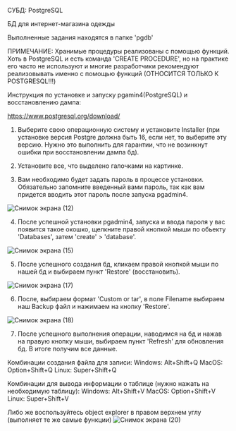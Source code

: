 СУБД: PostgreSQL

БД для интернет-магазина одежды

Выполненные задания находятся в папке 'pgdb'

ПРИМЕЧАНИЕ: Хранимые процедуры реализованы с помощью функций. Хоть в PostgreSQL и есть команда 'CREATE PROCEDURE', но на практике его часто не используют
и многие разработчики рекомендуют реализовывать именно с помощью функций (ОТНОСИТСЯ ТОЛЬКО К POSTGRESQL!!!)


Инструкция по установке и запуску pgamin4(PostgreSQL) и восстановлению дампа:

https://www.postgresql.org/download/ 

1. Выберите свою операционную систему и установите Installer 
(при установке версия Postgre должна быть 16, если нет, то выберите эту версию. Нужно это выполнить для гарантии, что не возинкнут ошибки при восстановлении дампа бд).

2. Установите все, что выделено галочками на картинке.

3. Вам необходимо будет задать пароль в процессе установки. Обязательно запомните введенный вами пароль, так как вам придется вводить этот пароль после запуска pgadmin4.

![Снимок экрана (12)](https://github.com/adeqoou/pgdb_work/assets/116428584/5639b8b7-83e5-428e-8b45-7834c5c70bf2)

4. После успешной установки pgadmin4, запуска и ввода пароля у вас появится такое окошко, щелкните правой кнопкой мыши по обьекту 'Databases',
затем 'create' > 'database'.

![Снимок экрана (15)](https://github.com/adeqoou/pgdb_work/assets/116428584/a39e94ce-21c6-41d0-92ca-66dea4bf71aa)

5. После успешного создания бд, кликаем правой кнопкой мыши по нашей бд и выбираем пункт 'Restore' (восстановить).

![Снимок экрана (17)](https://github.com/adeqoou/pgdb_work/assets/116428584/d61939fa-ecfa-4a14-8032-4ed0fcd55365)

6. После, выбираем формат 'Custom or tar', в поле Filename выбираем наш Backup файл и нажимаем на кнопку 'Restore'.

![Снимок экрана (18)](https://github.com/adeqoou/pgdb_work/assets/116428584/9dcdc728-e189-4c77-abf9-561c1ba10c6b)

7. После успешного выполнения операции, наводимся на бд и нажав на правую кнопку мыши, выбираем пункт 'Refresh' для обновления бд.
В итоге получим все данные.

Комбинации создания файла для записи:
Windows: Alt+Shift+Q
MacOS: Option+Shift+Q
Linux: Super+Shift+Q

Комбинации для вывода информации о таблице (нужно нажать на необходимую таблицу):
Windows: Alt+Shift+V
MacOS: Option+Shift+V
Linux: Super+Shift+V

Либо же воспользуйтесь object explorer в правом верхнем углу (выполняет те же самые функции)
![Снимок экрана (20)](https://github.com/adeqoou/pgdb_work/assets/116428584/e6321a72-7205-416f-807a-e5af70bf1f2a)





